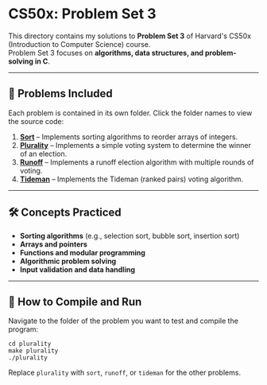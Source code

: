 # CS50x: Problem Set 3

This directory contains my solutions to **Problem Set 3** of Harvard's CS50x (Introduction to Computer Science) course.  
Problem Set 3 focuses on **algorithms, data structures, and problem-solving in C**.

---

## 📂 Problems Included

Each problem is contained in its own folder. Click the folder names to view the source code:

1. **[Sort](sort/answers.txt)** – Implements sorting algorithms to reorder arrays of integers.  
2. **[Plurality](plurality/plurality.c)** – Implements a simple voting system to determine the winner of an election.  
3. **[Runoff](runoff/runoff.c)** – Implements a runoff election algorithm with multiple rounds of voting.  
4. **[Tideman](tideman/tideman.c)** – Implements the Tideman (ranked pairs) voting algorithm.

---

## 🛠️ Concepts Practiced
- **Sorting algorithms** (e.g., selection sort, bubble sort, insertion sort)  
- **Arrays and pointers**  
- **Functions and modular programming**  
- **Algorithmic problem solving**  
- **Input validation and data handling**

---

## 🚀 How to Compile and Run
Navigate to the folder of the problem you want to test and compile the program:

```
cd plurality
make plurality
./plurality
```

Replace `plurality` with `sort`, `runoff`, or `tideman` for the other problems.
